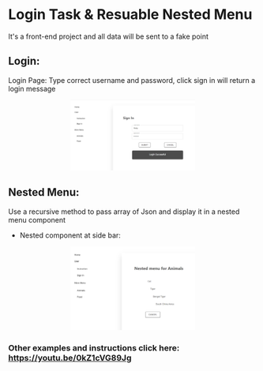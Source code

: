 # Login Task & Resuable Nested Menu
It's a front-end project and all data will be sent to a fake point
## Login:
Login Page: Type correct username and password, click sign in will return a login message

<div align=center>
<img src=look1.png width=50%>
</div>

## Nested Menu:
Use a recursive method to pass array of Json and display it in a nested menu component
- Nested component at side bar:

<div align=center>
<img src=look2.png width=50%>
</div>

### Other examples and instructions click here: https://youtu.be/0kZ1cVG89Jg


